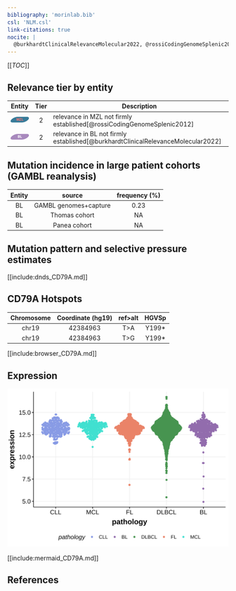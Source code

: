 ```yaml
---
bibliography: 'morinlab.bib'
csl: 'NLM.csl'
link-citations: true
nocite: |
  @burkhardtClinicalRelevanceMolecular2022, @rossiCodingGenomeSplenic2012, 
---
```

[[_TOC_]]



## Relevance tier by entity

|Entity|Tier|Description                           |
|:------:|:----:|--------------------------------------|
|![MZL](images/icons/MZL_tier2.png)|2|relevance in MZL not firmly established[@rossiCodingGenomeSplenic2012]|
|![BL](images/icons/BL_tier2.png)    |2   |relevance in BL not firmly established[@burkhardtClinicalRelevanceMolecular2022]|

## Mutation incidence in large patient cohorts (GAMBL reanalysis)

|Entity|source               |frequency (%)|
|:------:|:---------------------:|:-------------:|
|BL    |GAMBL genomes+capture|0.23         |
|BL    |Thomas cohort        |  NA         |
|BL    |Panea cohort         |  NA         |

## Mutation pattern and selective pressure estimates

[[include:dnds_CD79A.md]]




## CD79A Hotspots

| Chromosome |Coordinate (hg19) | ref>alt | HGVSp | 
 | :---:| :---: | :--: | :---: |
| chr19 | 42384963 | T>A | Y199* |
| chr19 | 42384963 | T>G | Y199* |

[[include:browser_CD79A.md]]

## Expression
![](images/gene_expression/CD79A_by_pathology.svg)
<!-- ORIGIN: rossiCodingGenomeSplenic2012c -->
<!-- BL: burkhardtClinicalRelevanceMolecular2022b -->
<!-- MZL: rossiCodingGenomeSplenic2012c -->

[[include:mermaid_CD79A.md]]

## References

